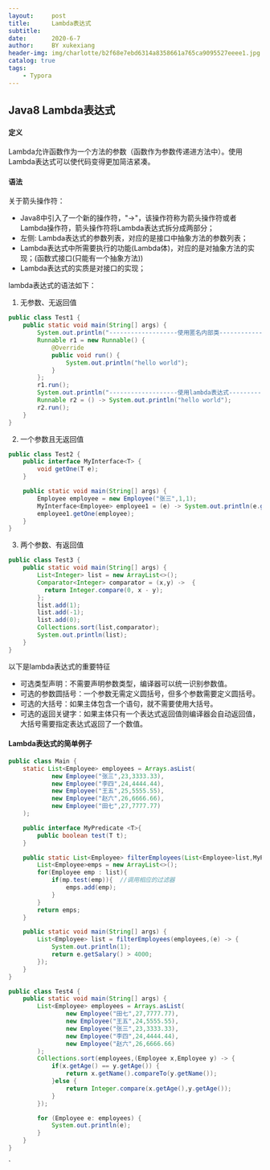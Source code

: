 ```yaml
---
layout:     post
title:      Lambda表达式
subtitle:   
date:       2020-6-7
author:     BY xukexiang
header-img: img/charlotte/b2f68e7ebd6314a8358661a765ca9095527eeee1.jpg
catalog: true
tags:
    - Typora
---
```


## Java8 Lambda表达式

#### 定义
Lambda允许函数作为一个方法的参数（函数作为参数传递进方法中）。使用Lambda表达式可以使代码变得更加简洁紧凑。

#### 语法
关于箭头操作符：
- Java8中引入了一个新的操作符，"->"，该操作符称为箭头操作符或者Lambda操作符，箭头操作符将Lambda表达式拆分成两部分；
- 左侧: Lambda表达式的参数列表，对应的是接口中抽象方法的参数列表；
- Lambda表达式中所需要执行的功能(Lambda体)，对应的是对抽象方法的实现；(函数式接口(只能有一个抽象方法))
- Lambda表达式的实质是对接口的实现；

lambda表达式的语法如下：
1. 无参数、无返回值
```java
public class Test1 {
    public static void main(String[] args) {
        System.out.println("-------------------使用匿名内部类------------------");
        Runnable r1 = new Runnable() {
            @Override
            public void run() {
                System.out.println("hello world");
            }
        };
        r1.run();
        System.out.println("-------------------使用lambda表达式----------------");
        Runnable r2 = () -> System.out.println("hello world");
        r2.run();
    }
}
```

2. 一个参数且无返回值
```java
public class Test2 {
    public interface MyInterface<T> {
        void getOne(T e);
    }

    public static void main(String[] args) {
        Employee employee = new Employee("张三",1,1);
        MyInterface<Employee> employee1 = (e) -> System.out.println(e.getSalary());
        employee1.getOne(employee);
    }
}
```

3. 两个参数、有返回值
```java
public class Test3 {
    public static void main(String[] args) {
        List<Integer> list = new ArrayList<>();
        Comparator<Integer> comparator = (x,y) ->  {
          return Integer.compare(0, x - y);
        };
        list.add(1);
        list.add(-1);
        list.add(0);
        Collections.sort(list,comparator);
        System.out.println(list);
    }
}
```
以下是lambda表达式的重要特征

- 可选类型声明：不需要声明参数类型，编译器可以统一识别参数值。
- 可选的参数圆括号：一个参数无需定义圆括号，但多个参数需要定义圆括号。
- 可选的大括号：如果主体包含一个语句，就不需要使用大括号。
- 可选的返回关键字：如果主体只有一个表达式返回值则编译器会自动返回值，大括号需要指定表达式返回了一个数值。

#### Lambda表达式的简单例子

```java
public class Main {
    static List<Employee> employees = Arrays.asList(
            new Employee("张三",23,3333.33),
            new Employee("李四",24,4444.44),
            new Employee("王五",25,5555.55),
            new Employee("赵六",26,6666.66),
            new Employee("田七",27,7777.77)
    );

    public interface MyPredicate <T>{
        public boolean test(T t);
    }

    public static List<Employee> filterEmployees(List<Employee>list,MyPredicate<Employee>mp){
        List<Employee>emps = new ArrayList<>();
        for(Employee emp : list){
            if(mp.test(emp)){  //调用相应的过滤器
                emps.add(emp);
            }
        }
        return emps;
    }

    public static void main(String[] args) {
        List<Employee> list = filterEmployees(employees,(e) -> {
            System.out.println(1);
            return e.getSalary() > 4000;
        });
    }
}
```

```java
public class Test4 {
    public static void main(String[] args) {
        List<Employee> employees = Arrays.asList(
                new Employee("田七",27,7777.77),
                new Employee("王五",24,5555.55),
                new Employee("张三",23,3333.33),
                new Employee("李四",24,4444.44),
                new Employee("赵六",26,6666.66)
        );
        Collections.sort(employees,(Employee x,Employee y) -> {
            if(x.getAge() == y.getAge()) {
                return x.getName().compareTo(y.getName());
            }else {
                return Integer.compare(x.getAge(),y.getAge());
            }
        });

        for (Employee e: employees) {
            System.out.println(e);
        }
    }
}
```

`




